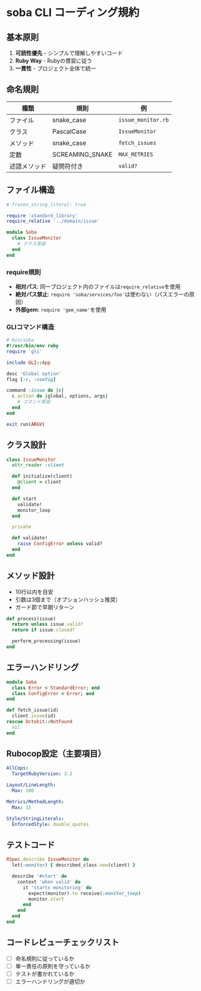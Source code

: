 # soba CLI コーディング規約

## 基本原則

1. **可読性優先** - シンプルで理解しやすいコード
2. **Ruby Way** - Rubyの慣習に従う
3. **一貫性** - プロジェクト全体で統一

## 命名規則

| 種類 | 規則 | 例 |
|-----|------|-----|
| ファイル | snake_case | `issue_monitor.rb` |
| クラス | PascalCase | `IssueMonitor` |
| メソッド | snake_case | `fetch_issues` |
| 定数 | SCREAMING_SNAKE | `MAX_RETRIES` |
| 述語メソッド | 疑問符付き | `valid?` |

## ファイル構造

```ruby
# frozen_string_literal: true

require 'standard_library'
require_relative '../domain/issue'

module Soba
  class IssueMonitor
    # クラス実装
  end
end
```

### require規則

- **相対パス**: 同一プロジェクト内のファイルは`require_relative`を使用
- **絶対パス禁止**: `require 'soba/services/foo'`は使わない（パスエラーの原因）
- **外部gem**: `require 'gem_name'`を使用

### GLIコマンド構造

```ruby
# bin/soba
#!/usr/bin/env ruby
require 'gli'

include GLI::App

desc 'Global option'
flag [:c, :config]

command :issue do |c|
  c.action do |global, options, args|
    # コマンド実装
  end
end

exit run(ARGV)
```

## クラス設計

```ruby
class IssueMonitor
  attr_reader :client

  def initialize(client)
    @client = client
  end

  def start
    validate!
    monitor_loop
  end

  private

  def validate!
    raise ConfigError unless valid?
  end
end
```

## メソッド設計

- 10行以内を目安
- 引数は3個まで（オプションハッシュ推奨）
- ガード節で早期リターン

```ruby
def process(issue)
  return unless issue.valid?
  return if issue.closed?

  perform_processing(issue)
end
```

## エラーハンドリング

```ruby
module Soba
  class Error < StandardError; end
  class ConfigError < Error; end
end

def fetch_issue(id)
  client.issue(id)
rescue Octokit::NotFound
  nil
end
```

## Rubocop設定（主要項目）

```yaml
AllCops:
  TargetRubyVersion: 3.2

Layout/LineLength:
  Max: 100

Metrics/MethodLength:
  Max: 15

Style/StringLiterals:
  EnforcedStyle: double_quotes
```

## テストコード

```ruby
RSpec.describe IssueMonitor do
  let(:monitor) { described_class.new(client) }

  describe '#start' do
    context 'when valid' do
      it 'starts monitoring' do
        expect(monitor).to receive(:monitor_loop)
        monitor.start
      end
    end
  end
end
```

## コードレビューチェックリスト

- [ ] 命名規則に従っているか
- [ ] 単一責任の原則を守っているか
- [ ] テストが書かれているか
- [ ] エラーハンドリングが適切か
